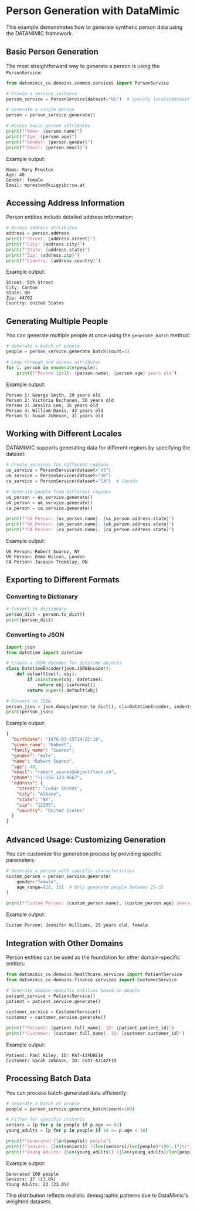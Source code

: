 # Person Generation with DataMimic

This example demonstrates how to generate synthetic person data using the DATAMIMIC framework.

## Basic Person Generation

The most straightforward way to generate a person is using the `PersonService`:

```python
from datamimic_ce.domains.common.services import PersonService

# Create a service instance
person_service = PersonService(dataset="US")  # Specify locale/dataset

# Generate a single person
person = person_service.generate()

# Access basic person attributes
print(f"Name: {person.name}")
print(f"Age: {person.age}")
print(f"Gender: {person.gender}")
print(f"Email: {person.email}")
```

Example output:
```
Name: Mary Preston
Age: 48
Gender: female
Email: mpreston@kiigyibcrcw.at
```

## Accessing Address Information

Person entities include detailed address information:

```python
# Access address attributes
address = person.address
print(f"Street: {address.street}")
print(f"City: {address.city}")
print(f"State: {address.state}")
print(f"Zip: {address.zip}")
print(f"Country: {address.country}")
```

Example output:
```
Street: 5th Street
City: Canton
State: OH
Zip: 44702
Country: United States
```

## Generating Multiple People

You can generate multiple people at once using the `generate_batch` method:

```python
# Generate a batch of people
people = person_service.generate_batch(count=5)

# Loop through and access attributes
for i, person in enumerate(people):
    print(f"Person {i+1}: {person.name}, {person.age} years old")
```

Example output:
```
Person 1: George Smith, 29 years old
Person 2: Victoria Buchanan, 56 years old
Person 3: Jessica Lee, 35 years old
Person 4: William Davis, 42 years old
Person 5: Susan Johnson, 31 years old
```

## Working with Different Locales

DATAMIMIC supports generating data for different regions by specifying the dataset:

```python
# Create services for different regions
us_service = PersonService(dataset="US")
uk_service = PersonService(dataset="UK")
ca_service = PersonService(dataset="CA")  # Canada

# Generate people from different regions
us_person = us_service.generate()
uk_person = uk_service.generate()
ca_person = ca_service.generate()

print(f"US Person: {us_person.name}, {us_person.address.state}")
print(f"UK Person: {uk_person.name}, {uk_person.address.state}")
print(f"CA Person: {ca_person.name}, {ca_person.address.state}")
```

Example output:
```
US Person: Robert Suarez, NY
UK Person: Emma Wilson, London
CA Person: Jacques Tremblay, ON
```

## Exporting to Different Formats

### Converting to Dictionary

```python
# Convert to dictionary
person_dict = person.to_dict()
print(person_dict)
```

### Converting to JSON

```python
import json
from datetime import datetime

# Create a JSON encoder for datetime objects
class DatetimeEncoder(json.JSONEncoder):
    def default(self, obj):
        if isinstance(obj, datetime):
            return obj.isoformat()
        return super().default(obj)

# Convert to JSON
person_json = json.dumps(person.to_dict(), cls=DatetimeEncoder, indent=2)
print(person_json)
```

Example output:
```json
{
  "birthdate": "1976-03-15T14:22:18",
  "given_name": "Robert",
  "family_name": "Suarez",
  "gender": "male",
  "name": "Robert Suarez",
  "age": 48,
  "email": "robert_suarez@objectflash.ch",
  "phone": "+1-555-123-4567",
  "address": {
    "street": "Cedar Street",
    "city": "Albany",
    "state": "NY",
    "zip": "12205",
    "country": "United States"
  }
}
```

## Advanced Usage: Customizing Generation

You can customize the generation process by providing specific parameters:

```python
# Generate a person with specific characteristics
custom_person = person_service.generate(
    gender="female",
    age_range=(25, 35)  # Only generate people between 25-35
)

print(f"Custom Person: {custom_person.name}, {custom_person.age} years old, {custom_person.gender}")
```

Example output:
```
Custom Person: Jennifer Williams, 29 years old, female
```

## Integration with Other Domains

Person entities can be used as the foundation for other domain-specific entities:

```python
from datamimic_ce.domains.healthcare.services import PatientService
from datamimic_ce.domains.finance.services import CustomerService

# Generate domain-specific entities based on people
patient_service = PatientService()
patient = patient_service.generate()

customer_service = CustomerService()
customer = customer_service.generate()

print(f"Patient: {patient.full_name}, ID: {patient.patient_id}")
print(f"Customer: {customer.full_name}, ID: {customer.customer_id}")
```

Example output:
```
Patient: Paul Riley, ID: PAT-13FDBE18
Customer: Sarah Johnson, ID: CUST-A7C42F19
```

## Processing Batch Data

You can process batch-generated data efficiently:

```python
# Generate a batch of people
people = person_service.generate_batch(count=100)

# Filter for specific criteria
seniors = [p for p in people if p.age >= 65]
young_adults = [p for p in people if 18 <= p.age < 30]

print(f"Generated {len(people)} people")
print(f"Seniors: {len(seniors)} ({len(seniors)/len(people)*100:.1f}%)")
print(f"Young Adults: {len(young_adults)} ({len(young_adults)/len(people)*100:.1f}%)")
```

Example output:
```
Generated 100 people
Seniors: 17 (17.0%)
Young Adults: 23 (23.0%)
```

This distribution reflects realistic demographic patterns due to DataMimic's weighted datasets. 